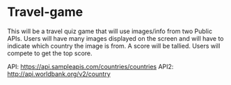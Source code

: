 # Travel-game

This will be a travel quiz game that will use images/info from two Public APIs. Users will have many images displayed on the screen and will have to indicate which country the image is from. A score will be tallied. Users will compete to get the top score.

API: https://api.sampleapis.com/countries/countries
API2: http://api.worldbank.org/v2/country




